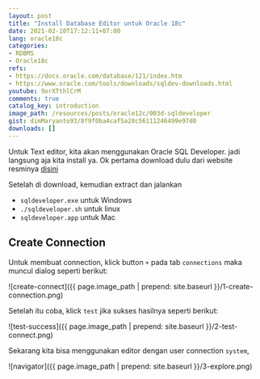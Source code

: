 ```yaml
---
layout: post
title: "Install Database Editor untuk Oracle 18c"
date: 2021-02-10T17:12:11+07:00
lang: oracle18c
categories:
- RDBMS
- Oracle18c
refs: 
- https://docs.oracle.com/database/121/index.htm
- https://www.oracle.com/tools/downloads/sqldev-downloads.html
youtube: 9orXTthlCrM
comments: true
catalog_key: introduction
image_path: /resources/posts/oracle12c/003d-sqldeveloper
gist: dimMaryanto93/8f9f0ba4caf5a28c56111246499e97d0
downloads: []
---
```


Untuk Text editor, kita akan menggunakan Oracle SQL Developer. jadi langsung aja kita install ya. Ok pertama download dulu dari website resminya [disini](https://www.oracle.com/tools/downloads/sqldev-downloads.html)

Setelah di download, kemudian extract dan jalankan

- `sqldeveloper.exe` untuk Windows
- `./sqldeveloper.sh` untuk linux
- `sqldeveloper.app` untuk Mac

## Create Connection

Untuk membuat connection, klick button `+` pada tab `connections` maka muncul dialog seperti berikut:

![create-connect]({{ page.image_path | prepend: site.baseurl }}/1-create-connection.png)

Setelah itu coba, klick `test` jika sukses hasilnya seperti berikut:

![test-success]({{ page.image_path | prepend: site.baseurl }}/2-test-connect.png)

Sekarang kita bisa menggunakan editor dengan user connection `system`,

![navigator]({{ page.image_path | prepend: site.baseurl }}/3-explore.png)